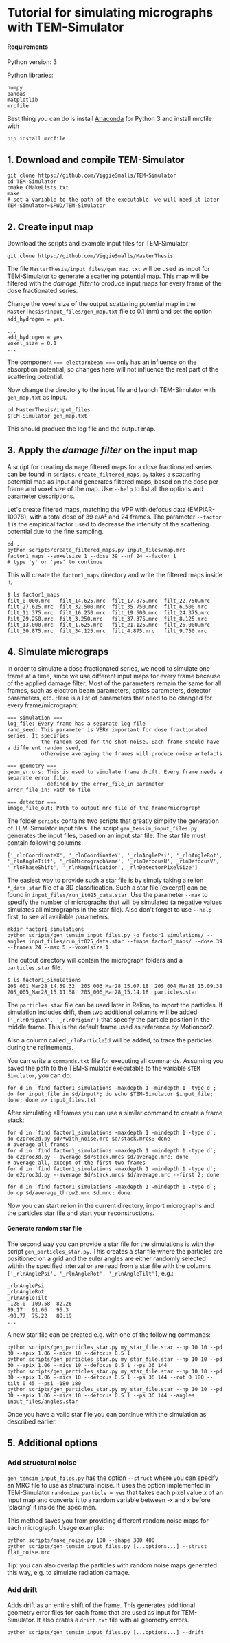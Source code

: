 # Tutorial for simulating micrographs with TEM-Simulator

#### Requirements

Python version: 3

Python libraries:
 
    numpy
    pandas
    matplotlib
    mrcfile 

Best thing you can do is install [Anaconda](https://www.anaconda.com/download/) for Python 3 and install mrcfile with

    pip install mrcfile

## 1. Download and compile TEM-Simulator

    git clone https://github.com/ViggieSmalls/TEM-Simulator
    cd TEM-Simulator
    cmake CMakeLists.txt 
    make
    # set a variable to the path of the executable, we will need it later 
    TEM-Simulator=$PWD/TEM-Simulator

## 2. Create input map

Download the scripts and example input files for TEM-Simulator  
    
    git clone https://github.com/ViggieSmalls/MasterThesis
    
The file `MasterThesis/input_files/gen_map.txt` will be used as input for TEM-Simulator to generate 
a scattering potential map. This map will be filtered with the *damage_filter* to produce input maps for 
every frame of the dose fractionated series.

Change the voxel size of the output scattering potential map in the `MasterThesis/input_files/gen_map.txt` file 
to 0.1 (nm) and set the option `add_hydrogen = yes`.

    ...
    add_hydrogen = yes
    voxel_size = 0.1
    ...
    
The component `=== electornbeam ===` only has an influence on the absorption potential, so changes here 
will not influence the real part of the scattering potential.

Now change the directory to the input file and launch TEM-Simulator with `gen_map.txt` as input.
    
    cd MasterThesis/input_files
    $TEM-Simulator gen_map.txt
    
This should produce the log file and the output map.
    
## 3. Apply the *damage filter* on the input map

A script for creating damage filtered maps for a dose fractionated series can be found in `scripts`. 
`create_filtered_maps.py` takes a scattering potential map as input and generates filtered maps, based on the dose 
per frame and voxel size of the map. Use `--help` to list all the options and parameter descriptions.

Let's create filtered maps, matching the VPP with defocus data (EMPIAR-10078), with a total dose of 39 e/A² and 
24 frames. The parameter `--factor 1` is the empirical factor used to decrease the intensity of the scattering potential 
due to the fine sampling. 

    cd ..
    python scripts/create_filtered_maps.py input_files/map.mrc factor1_maps --voxelsize 1 --dose 39 --nf 24 --factor 1
    # type 'y' or 'yes' to continue
    
This will create the `factor1_maps` directory and write the filtered maps inside it.

    $ ls factor1_maps
    filt_0.000.mrc   filt_14.625.mrc  filt_17.875.mrc  filt_22.750.mrc  filt_27.625.mrc  filt_32.500.mrc  filt_35.750.mrc  filt_6.500.mrc
    filt_11.375.mrc  filt_16.250.mrc  filt_19.500.mrc  filt_24.375.mrc  filt_29.250.mrc  filt_3.250.mrc   filt_37.375.mrc  filt_8.125.mrc
    filt_13.000.mrc  filt_1.625.mrc   filt_21.125.mrc  filt_26.000.mrc  filt_30.875.mrc  filt_34.125.mrc  filt_4.875.mrc   filt_9.750.mrc

## 4. Simulate micrograps

In order to simulate a dose fractionated series, we need to simulate one frame at a time, since we use 
different input maps for every frame because of the applied damage filter. Most of the parameters remain the same for all 
frames, such as electron beam parameters, optics parameters, detector parameters, etc. Here is a list 
of parameters that need to be changed for every frame/micrograph:

    === simulation ===
    log_file: Every frame has a separate log file
    rand_seed: This parameter is VERY important for dose fractionated series. It specifies 
               the random seed for the shot noise. Each frame should have a different random seed,
               otherwise averaging the frames will produce noise artefacts
    
    === geometry ===
    geom_errors: This is used to simulate frame drift. Every frame needs a separate error file, 
                 defined by the error_file_in parameter
    error_file_in: Path to file
    
    === detector ===
    image_file_out: Path to output mrc file of the frame/micrograph

The folder `scripts` contains two scripts that greatly simplify the generation of TEM-Simulator input files. 
The script `gen_temsim_input_files.py` generates the input files, based on an input star file. 
The star file must contain following columns:

    ['_rlnCoordinateX', '_rlnCoordinateY', '_rlnAnglePsi', '_rlnAngleRot', '_rlnAngleTilt', '_rlnMicrographName', '_rlnDefocusU', _rlnDefocusV', '_rlnPhaseShift', '_rlnMagnification', _rlnDetectorPixelSize']

The easiest way to provide such a star file is by simply taking a relion `*_data.star` file of a 3D classification. Such a 
star file (excerpt) can be found in `input_files/run_it025_data.star`. Use the parameter `--max` to specify the number of micrographs 
that will be simulated (a negative values simulates all micrographs in the star file). Also don't forget to use 
`--help` first, to see all available parameters. 

    mkdir factor1_simulations
    python scripts/gen_temsim_input_files.py -o factor1_simulations/ --angles input_files/run_it025_data.star --fmaps factor1_maps/ --dose 39 --frames 24 --max 5 --voxelsize 1
    
The output directory will contain the micrograph folders and a `particles.star` file.

    $ ls factor1_simulations
    20S_001_Mar28_14.59.32  20S_003_Mar28_15.07.18  20S_004_Mar28_15.09.38  20S_005_Mar28_15.11.58  20S_006_Mar28_15.14.18  particles.star
    
The `particles.star` file can be used later in Relion, to import the particles. If simulation includes drift, 
then two additional columns will be added `['_rlnOriginX', '_rlnOriginY']` that specify the particle position in the 
middle frame. This is the default frame used as reference by Motioncor2.

Also a column called `_rlnParticleId` will be added, to trace the particles during the refinements.

You can write a `commands.txt` file for executing all commands. Assuming you saved the path to the TEM-Simulator 
executable to the variable `$TEM-Simulator`, you can do:

    for d in `find factor1_simulations -maxdepth 1 -mindepth 1 -type d`; do for input_file in $d/input*; do echo $TEM-Simulator $input_file; done; done >> input_files.txt
    
After simulating all frames you can use a similar command to create a frame stack:

    for d in `find factor1_simulations -maxdepth 1 -mindepth 1 -type d`; do e2proc2d.py $d/*with_noise.mrc $d/stack.mrcs; done
    # average all frames
    for d in `find factor1_simulations -maxdepth 1 -mindepth 1 -type d`; do e2proc3d.py --average $d/stack.mrcs $d/average.mrc; done
    # average all, except of the first two frames
    for d in `find factor1_simulations -maxdepth 1 -mindepth 1 -type d`; do e2proc3d.py --average $d/stack.mrcs $d/average.mrc --first 2; done
    
    for d in `find factor1_simulations -maxdepth 1 -mindepth 1 -type d`; do cp $d/average_throw2.mrc $d.mrc; done
    
Now you can start relion in the current directory, import micrographs and the particles star file and start your reconstructions.

#### Generate random star file

The second way you can provide a star file for the simulations is with the script `gen_particles_star.py`. This creates 
a star file where the particles are positioned on a grid and the euler angles are either randomly selected within the 
specified interval or are read from a star file with the columns `['_rlnAnglePsi', '_rlnAngleRot', '_rlnAngleTilt']`, e.g.:

    _rlnAnglePsi
    _rlnAngleRot
    _rlnAngleTilt
    -128.0	109.58	82.26
    89.17	91.66	95.3
    -90.77	75.22	89.19
    ...
    
A new star file can be created e.g. with one of the following commands:

    python scripts/gen_particles_star.py my_star_file.star --np 10 10 --pd 30 --apix 1.06 --mics 10 --defocus 0.5 1
    python scripts/gen_particles_star.py my_star_file.star --np 10 10 --pd 30 --apix 1.06 --mics 10 --defocus 0.5 1 --ps 36 144
    python scripts/gen_particles_star.py my_star_file.star --np 10 10 --pd 30 --apix 1.06 --mics 10 --defocus 0.5 1 --ps 36 144 --rot 0 180 --tilt 0 45 --psi -180 180
    python scripts/gen_particles_star.py my_star_file.star --np 10 10 --pd 30 --apix 1.06 --mics 10 --defocus 0.5 1 --ps 36 144 --angles input_files/angles.star
    
Once you have a valid star file you can continue with the simulation as described earlier.

## 5. Additional options

### Add structural noise

`gen_temsim_input_files.py` has the option `--struct` where you can specify an MRC file to use as structural noise. 
It uses the option implemented in TEM-Simulator `randomize_particle = yes` that takes each pixel value *x* of an 
input map and converts it to a random variable between *-x* and *x* before 'placing' it inside the specimen.

This method saves you from providing different random noise maps for each micrograph. Usage example:

    python scripts/make_noise.py 100 --shape 300 400
    python scripts/gen_temsim_input_files.py [...options...] --struct flat_noise.mrc
    
Tip: you can also overlap the particles with random noise maps generated this way, e.g. to simulate radiation damage.
    
### Add drift

Adds drift as an entire shift of the frame. This generates additional geometry error files for each 
frame that are used as input for TEM-Simulator.
It also crates a `drift.txt` file with all geometry errors. 

    python scripts/gen_temsim_input_files.py [...options...] --drift
